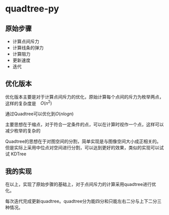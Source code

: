 # quadtree-py


## 原始步骤

- 计算点间斥力
- 计算线条的弹力
- 计算阻力
- 更新速度
- 迭代

## 优化版本

优化版本主要是对于计算点间斥力的优化，原始计算每个点间的斥力为枚举两点，这样的复杂度是　$O(n^2)$

通过Quadtree可以优化到$O(nlogn)$

主要思想在于缩点，对于符合一定条件的点，可以在计算时视作一个点，这样可以减少枚举的复杂的

Quadtree的思想在于对图空间的分割，简单实现是与图像空间大小成正相关的。但是实际上采用中位点对空间进行分割，可以达到更好的效果，类似的实现可以试试 KDTree


## 我的实现

在以上，实现了原始步骤的基础上，对于点间斥力的计算采用quadtree进行优化。

每次迭代完成更新quadtree。quadtree分为能四分和只能左右二分与上下二分三种情况。